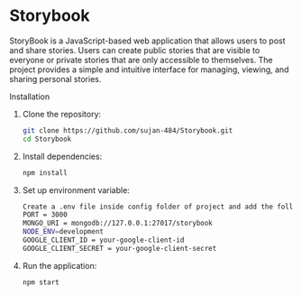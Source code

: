 # Storybook
StoryBook is a JavaScript-based web application that allows users to post and share stories. Users can create public stories that are visible to everyone or private stories that are only accessible to themselves. The project provides a simple and intuitive interface for managing, viewing, and sharing personal stories.

Installation

1. Clone the repository: 
    ``` bash
    git clone https://github.com/sujan-484/Storybook.git
    cd Storybook

2.  Install dependencies: 
    ```bash
    npm install   

3. Set up environment variable: 
    ```bash
   Create a .env file inside config folder of project and add the following:
    PORT = 3000
    MONGO_URI = mongodb://127.0.0.1:27017/storybook
    NODE_ENV=development
    GOOGLE_CLIENT_ID = your-google-client-id
    GOOGLE_CLIENT_SECRET = your-google-client-secret

4. Run the application: 
    ```bash
    npm start

